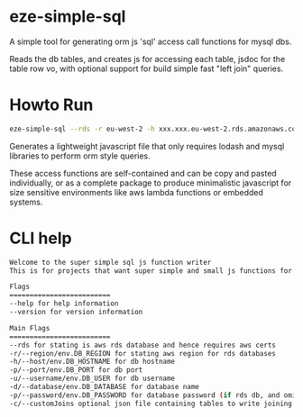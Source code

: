 # eze-simple-sql
A simple tool for generating orm js 'sql' access call functions for mysql dbs.

Reads the db tables, and creates js for accessing each table, jsdoc for the table row vo, with optional support for build simple fast "left join" queries.

# Howto Run

```bash
eze-simple-sql --rds -r eu-west-2 -h xxx.xxx.eu-west-2.rds.amazonaws.com -p 3306 -d test -u admin -c 'db-join-queries.json' -o 'db-simple-queries.js'
```

Generates a lightweight javascript file that only requires lodash and mysql libraries to perform orm style queries.

These access functions are self-contained and can be copy and pasted individually, or as a complete package to produce minimalistic javascript for size sensitive environments like aws lambda functions or embedded systems.

# CLI help

```bash
Welcome to the super simple sql js function writer
This is for projects that want super simple and small js functions for accessing mysql tables

Flags
=========================
--help for help information
--version for version information

Main Flags
=========================
--rds for stating is aws rds database and hence requires aws certs
-r/--region/env.DB_REGION for stating aws region for rds databases
-h/--host/env.DB_HOSTNAME for db hostname
-p/--port/env.DB_PORT for db port
-u/--username/env.DB_USER for db username
-d/--database/env.DB_DATABASE for database name
-p/--password/env.DB_PASSWORD for database password (if rds db, and omitted will use IAM login)
-c/--customJoins optional json file containing tables to write joining functions for
```